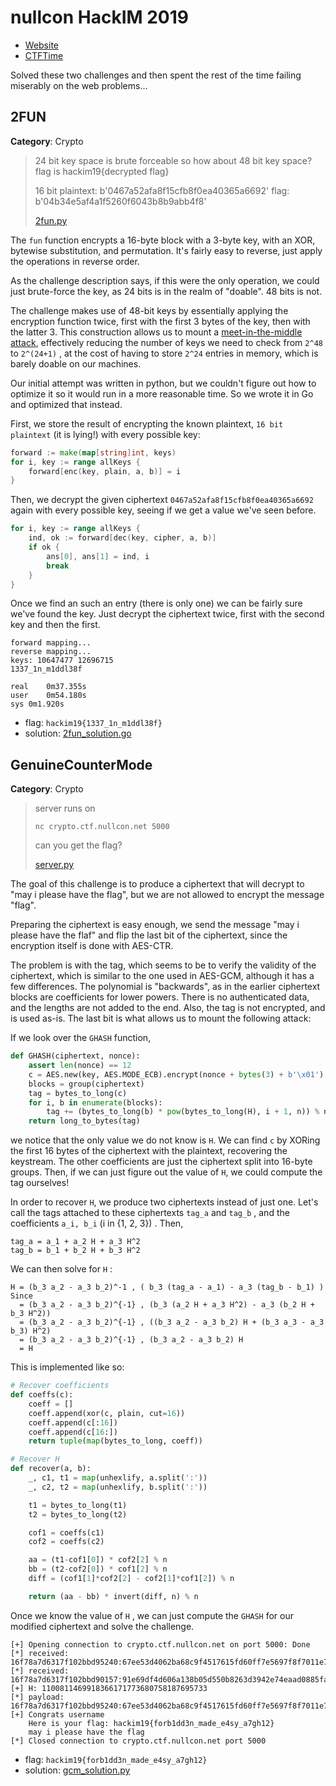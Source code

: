 # nullcon HackIM 2019

- [Website](https://ctf.nullcon.net/)
- [CTFTime](https://ctftime.org/event/741)

Solved these two challenges and then spent the rest of the time failing
miserably on the web problems...

## 2FUN
**Category**: Crypto

> 24 bit key space is brute forceable so how about 48 bit key space? flag is hackim19{decrypted flag}
> 
> 16 bit plaintext: b'0467a52afa8f15cfb8f0ea40365a6692' flag: b'04b34e5af4a1f5260f6043b8b9abb4f8'
> 
> [2fun.py](2FUN/2fun.py)

The `fun` function encrypts a 16-byte block with a 3-byte key, with an XOR,
bytewise substitution, and permutation. It's fairly easy to reverse, just apply
the operations in reverse order.

As the challenge description says, if this were the only operation, we could
just brute-force the key, as 24 bits is in the realm of "doable". 48 bits is
not.

The challenge makes use of 48-bit keys by essentially applying the encryption
function twice, first with the first 3 bytes of the key, then with the latter 3.
This construction allows us to mount a [meet-in-the-middle attack](https://en.wikipedia.org/wiki/Meet-in-the-middle_attack),
effectively reducing the number of keys we need to check from `2^48` to
`2^(24+1)` , at the cost of having to store `2^24` entries in memory, which
is barely doable on our machines.

Our initial attempt was written in python, but we couldn't figure out how to
optimize it so it would run in a more reasonable time. So we wrote it in Go and
optimized that instead.

First, we store the result of encrypting the known plaintext, `16 bit plaintext` (it
is lying!) with every possible key:

```go
forward := make(map[string]int, keys)
for i, key := range allKeys {
	forward[enc(key, plain, a, b)] = i
}

```

Then, we decrypt the given ciphertext `0467a52afa8f15cfb8f0ea40365a6692` again
with every possible key, seeing if we get a value we've seen before.

```go
for i, key := range allKeys {
	ind, ok := forward[dec(key, cipher, a, b)]
	if ok {
		ans[0], ans[1] = ind, i
		break
	}
}
```

Once we find an such an entry (there is only one) we can be fairly sure we've
found the key. Just decrypt the ciphertext twice, first with the second key and
then the first.

```
forward mapping...
reverse mapping...
keys: 10647477 12696715
1337_1n_m1ddl38f

real	0m37.355s
user	0m54.180s
sys	0m1.920s
```

- flag: `hackim19{1337_1n_m1ddl38f}`
- solution: [2fun\_solution.go](2FUN/2fun_solution.go)

## GenuineCounterMode
**Category**: Crypto

> server runs on
> 
> `nc crypto.ctf.nullcon.net 5000`
> 
> can you get the flag?
> 
> [server.py](GenuineCounterMode/server.py)

The goal of this challenge is to produce a ciphertext that will decrypt to "may
i please have the flag", but we are not allowed to encrypt the message "flag".

Preparing the ciphertext is easy enough, we send the message "may i please have
the flaf" and flip the last bit of the ciphertext, since the encryption itself
is done with AES-CTR.

The problem is with the tag, which seems to be to verify the validity of the
ciphertext, which is similar to the one used in AES-GCM, although it has a few
differences. The polynomial is "backwards", as in the earlier ciphertext blocks
are coefficients for lower powers. There is no authenticated data, and the
lengths are not added to the end. Also, the tag is not encrypted, and is used
as-is. The last bit is what allows us to mount the following attack:

If we look over the `GHASH` function,

```python
def GHASH(ciphertext, nonce):
    assert len(nonce) == 12
    c = AES.new(key, AES.MODE_ECB).encrypt(nonce + bytes(3) + b'\x01')
    blocks = group(ciphertext)
    tag = bytes_to_long(c)
    for i, b in enumerate(blocks):
        tag += (bytes_to_long(b) * pow(bytes_to_long(H), i + 1, n)) % n
    return long_to_bytes(tag)
```

we notice that the only value we do not know is `H`. We can find `c` by XORing
the first 16 bytes of the ciphertext with the plaintext, recovering the
keystream. The other coefficients are just the ciphertext split into 16-byte
groups. Then, if we can just figure out the value of `H`, we could compute the
tag ourselves!

In order to recover `H`, we produce two ciphertexts instead of just one. Let's
call the tags attached to these ciphertexts `tag_a` and `tag_b` , and the
coefficients `a_i, b_i` (i in {1, 2, 3}) . Then,

	tag_a = a_1 + a_2 H + a_3 H^2
	tag_b = b_1 + b_2 H + b_3 H^2

We can then solve for `H` :

	H = (b_3 a_2 - a_3 b_2)^-1 , ( b_3 (tag_a - a_1) - a_3 (tag_b - b_1) )
	Since
	  = (b_3 a_2 - a_3 b_2)^{-1} , (b_3 (a_2 H + a_3 H^2) - a_3 (b_2 H + b_3 H^2))
	  = (b_3 a_2 - a_3 b_2)^{-1} , ((b_3 a_2 - a_3 b_2) H + (b_3 a_3 - a_3 b_3) H^2)
	  = (b_3 a_2 - a_3 b_2)^{-1} , (b_3 a_2 - a_3 b_2) H
	  = H

This is implemented like so:

```python
# Recover coefficients
def coeffs(c):
    coeff = []
    coeff.append(xor(c, plain, cut=16))
    coeff.append(c[:16])
    coeff.append(c[16:])
    return tuple(map(bytes_to_long, coeff))

# Recover H
def recover(a, b):
    _, c1, t1 = map(unhexlify, a.split(':'))
    _, c2, t2 = map(unhexlify, b.split(':'))

    t1 = bytes_to_long(t1)
    t2 = bytes_to_long(t2)

    cof1 = coeffs(c1)
    cof2 = coeffs(c2)

    aa = (t1-cof1[0]) * cof2[2] % n
    bb = (t2-cof2[0]) * cof1[2] % n
    diff = (cof1[1]*cof2[2] - cof2[1]*cof1[2]) % n

    return (aa - bb) * invert(diff, n) % n
```

Once we know the value of `H` , we can just compute the `GHASH` for our modified
ciphertext and solve the challenge.

```
[+] Opening connection to crypto.ctf.nullcon.net on port 5000: Done
[*] received: 16f78a7d6317f102bbd95240:67ee53d4062ba68c9f4517615fd60ff7e5697f8f7011e783bfc7:01e5ef9ac31b617d689902822a8cec67b0
[*] received: 16f78a7d6317f102bbd90157:91e69df4d606a138b05d550b8263d3942e74eaad0885fa29436f:028f5d75665966f73048b3322f704e62f8
[+] H: 1100811469918366171773680758187695733
[*] payload: 16f78a7d6317f102bbd95240:67ee53d4062ba68c9f4517615fd60ff7e5697f8f7011e783bfc6:01adb1d5c2fbb32cf6c1aea38cea345b62
[+] Congrats username
    Here is your flag: hackim19{forb1dd3n_made_e4sy_a7gh12}
    may i please have the flag
[*] Closed connection to crypto.ctf.nullcon.net port 5000
```

- flag: `hackim19{forb1dd3n_made_e4sy_a7gh12}`
- solution: [gcm\_solution.py](GenuineCounterMode/gcm_solution.py)
